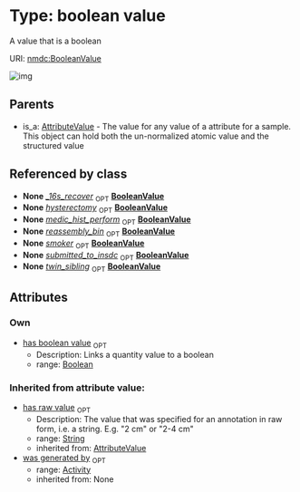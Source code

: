 
# Type: boolean value


A value that is a boolean

URI: [nmdc:BooleanValue](https://microbiomedata/meta/BooleanValue)


![img](http://yuml.me/diagram/nofunky;dir:TB/class/\[Activity]<was%20generated%20by(i)%200..1-%20\[BooleanValue&#124;has_boolean_value:boolean%20%3F;has_raw_value(i):string%20%3F],%20\[AttributeValue]^-\[BooleanValue])

## Parents

 *  is_a: [AttributeValue](AttributeValue.md) - The value for any value of a attribute for a sample. This object can hold both the un-normalized atomic value and the structured value

## Referenced by class

 *  **None** *[_16s_recover](_16s_recover.md)*  <sub>OPT</sub>  **[BooleanValue](BooleanValue.md)**
 *  **None** *[hysterectomy](hysterectomy.md)*  <sub>OPT</sub>  **[BooleanValue](BooleanValue.md)**
 *  **None** *[medic_hist_perform](medic_hist_perform.md)*  <sub>OPT</sub>  **[BooleanValue](BooleanValue.md)**
 *  **None** *[reassembly_bin](reassembly_bin.md)*  <sub>OPT</sub>  **[BooleanValue](BooleanValue.md)**
 *  **None** *[smoker](smoker.md)*  <sub>OPT</sub>  **[BooleanValue](BooleanValue.md)**
 *  **None** *[submitted_to_insdc](submitted_to_insdc.md)*  <sub>OPT</sub>  **[BooleanValue](BooleanValue.md)**
 *  **None** *[twin_sibling](twin_sibling.md)*  <sub>OPT</sub>  **[BooleanValue](BooleanValue.md)**

## Attributes


### Own

 * [has boolean value](has_boolean_value.md)  <sub>OPT</sub>
    * Description: Links a quantity value to a boolean
    * range: [Boolean](types/Boolean.md)

### Inherited from attribute value:

 * [has raw value](has_raw_value.md)  <sub>OPT</sub>
    * Description: The value that was specified for an annotation in raw form, i.e. a string. E.g. "2 cm" or "2-4 cm"
    * range: [String](types/String.md)
    * inherited from: [AttributeValue](AttributeValue.md)
 * [was generated by](was_generated_by.md)  <sub>OPT</sub>
    * range: [Activity](Activity.md)
    * inherited from: None
